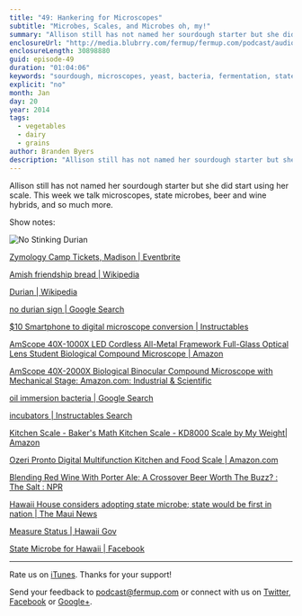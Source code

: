 ```yaml
---
title: "49: Hankering for Microscopes"
subtitle: "Microbes, Scales, and Microbes oh, my!"
summary: "Allison still has not named her sourdough starter but she did start using her scale. This week we talk microscopes, state microbes, beer and wine hybrids, and so much more."
enclosureUrl: "http://media.blubrry.com/fermup/fermup.com/podcast/audio/fermup-49.mp3"
enclosureLength: 30898880
guid: episode-49
duration: "01:04:06"
keywords: "sourdough, microscopes, yeast, bacteria, fermentation, state microbes, bakers math"
explicit: "no"
month: Jan
day: 20
year: 2014
tags:
  - vegetables
  - dairy
  - grains
author: Branden Byers
description: "Allison still has not named her sourdough starter but she did start using her scale. This week we talk microscopes, state microbes, beer and wine hybrids, and so much more."
---
```

Allison still has not named her sourdough starter but she did start using her scale. This week we talk microscopes, state microbes, beer and wine hybrids, and so much more.

Show notes:

![No Stinking Durian](/images/episode-49-no-durian.jpg "FermUp Episode 49: Hankering for Microscopes")

[Zymology Camp Tickets, Madison | Eventbrite](https://www.eventbrite.com/e/zymology-camp-tickets-10082502035)

[Amish friendship bread | Wikipedia](http://en.wikipedia.org/wiki/Amish_friendship_bread)

[Durian | Wikipedia](http://en.wikipedia.org/wiki/Durian)

[no durian sign | Google Search](https://www.google.com/search?q=no+durian+sign&espv=210&es_sm=91&source=lnms&tbm=isch&sa=X&ei=hPXdUt-HG9OssQSD5YCYDg&ved=0CAkQ_AUoAQ&biw=1076&bih=1319)

[$10 Smartphone to digital microscope conversion | Instructables](http://www.instructables.com/id/10-Smartphone-to-digital-microscope-conversion/)

[AmScope 40X-1000X LED Cordless All-Metal Framework Full-Glass Optical Lens Student Biological Compound Microscope | Amazon](http://www.amazon.com/exec/obidos/ASIN/B006FCI0G8/fermup-20)

[AmScope 40X-2000X Biological Binocular Compound Microscope with Mechanical Stage: Amazon.com: Industrial & Scientific](http://www.amazon.com/exec/obidos/ASIN/B004UMDLAA/fermup-20)

[oil immersion bacteria | Google Search](https://www.google.com/search?q=oil+immersion+bacteria&espv=210&es_sm=91&source=lnms&tbm=isch&sa=X&ei=C-HdUuniC8uNqAH13YDIBA&ved=0CAkQ_AUoAQ&biw=1076&bih=1319)

[incubators | Instructables Search](http://www.instructables.com/tag/type-id/?sort=none&q=incubator)

[Kitchen Scale - Baker's Math Kitchen Scale - KD8000 Scale by My Weight| Amazon](http://www.amazon.com/exec/obidos/ASIN/B001NE0FU2/fermup-20)

[Ozeri Pronto Digital Multifunction Kitchen and Food Scale | Amazon.com](http://www.amazon.com/exec/obidos/ASIN/B004101GQC/fermup-20)

[Blending Red Wine With Porter Ale: A Crossover Beer Worth The Buzz? : The Salt : NPR](http://www.npr.org/blogs/thesalt/2014/01/09/255830836/blending-red-wine-with-porter-ale-a-crossover-beer-worth-the-buzz)

[Hawaii House considers adopting state microbe; state would be first in nation | The Maui News](http://www.mauinews.com/page/content.detail/id/570140/Hawaii-House-considers-adopting-state-microbe--state-would-be-first-in-nation.html?nav=5031)

[Measure Status | Hawaii Gov](http://www.capitol.hawaii.gov/measure_indiv.aspx?billtype=HB&billnumber=293)

[State Microbe for Hawaii | Facebook](https://www.facebook.com/pages/State-Microbe-for-Hawaii/254376537973522)

---

Rate us on [iTunes](http://itunes.apple.com/podcast/fermup-fermented-food-podcast/id593958494). Thanks for your support!

Send your feedback to <a href="mailto:podcast@fermup.com">podcast@fermup.com</a> or connect with us on [Twitter](https://twitter.com/fermup), [Facebook](http://www.facebook.com/fermup) or [Google+](https://google.com/+fermup).
